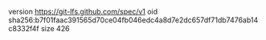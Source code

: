 version https://git-lfs.github.com/spec/v1
oid sha256:b7f01faac391565d70ce04fb046edc4a8d7e2dc657df71db7476ab14c8332f4f
size 426

